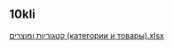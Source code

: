 ## 10kli



[קטגוריות ומוצרים (категории и товары).xlsx](https://github.com/rino5777/10kli/files/8645229/default.xlsx)

